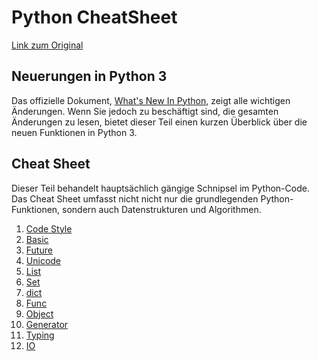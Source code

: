 # Python CheatSheet

[Link zum Original](https://github.com/crazyguitar/pysheeet)

## Neuerungen in Python 3

Das offizielle Dokument, [What's New In Python][newpython], zeigt alle wichtigen Änderungen. Wenn Sie jedoch zu beschäftigt sind, die gesamten Änderungen zu lesen, bietet dieser Teil einen kurzen Überblick über die neuen Funktionen in Python 3.

[newpython]: https://docs.python.org/3/whatsnew/index.html "What's New In Python"

## Cheat Sheet

Dieser Teil behandelt hauptsächlich gängige Schnipsel im Python-Code. Das Cheat Sheet umfasst nicht
nicht nur die grundlegenden Python-Funktionen, sondern auch Datenstrukturen und Algorithmen.

1. [Code Style](https://github.com/Thamielis/Dokumentation/blob/gh-pages/Python/pysheets/python-code-style.md)
2. [Basic](https://github.com/Thamielis/Dokumentation/blob/gh-pages/Python/pysheets/python-basic.md)
3. [Future](https://github.com/Thamielis/Dokumentation/blob/gh-pages/Python/pysheets/python-future.md)
4. [Unicode](https://github.com/Thamielis/Dokumentation/blob/gh-pages/Python/pysheets/python-unicode.md)
5. [List](https://github.com/Thamielis/Dokumentation/blob/gh-pages/Python/pysheets/python-list.md)
6. [Set](https://github.com/Thamielis/Dokumentation/blob/gh-pages/Python/pysheets/python-set.md)
7. [dict](https://github.com/Thamielis/Dokumentation/blob/gh-pages/Python/pysheets/python-dict.md)
8. [Func](https://github.com/Thamielis/Dokumentation/blob/gh-pages/Python/pysheets/python-func.md)
9. [Object](https://github.com/Thamielis/Dokumentation/blob/gh-pages/Python/pysheets/python-object.md)
10. [Generator](https://github.com/Thamielis/Dokumentation/blob/gh-pages/Python/pysheets/python-generator.md)
11. [Typing](https://github.com/Thamielis/Dokumentation/blob/gh-pages/Python/pysheets/python-typing.md)
12. [IO](https://github.com/Thamielis/Dokumentation/blob/gh-pages/Python/pysheets/python-io.md)
